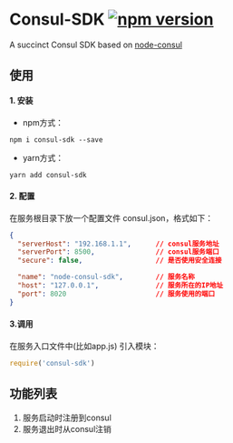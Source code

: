 # Consul-SDK  [![npm version](https://badge.fury.io/js/consul-sdk.svg)](https://badge.fury.io/js/consul-sdk)
A succinct Consul SDK based on [node-consul](https://www.npmjs.com/package/consul)   

## 使用
#### 1. 安装
- npm方式：
```shell
npm i consul-sdk --save
```
- yarn方式：
```shell
yarn add consul-sdk
```
#### 2. 配置
在服务根目录下放一个配置文件 consul.json，格式如下：
```json
{
  "serverHost": "192.168.1.1",      // consul服务地址
  "serverPort": 8500,               // consul服务端口
  "secure": false,                  // 是否使用安全连接

  "name": "node-consul-sdk",        // 服务名称
  "host": "127.0.0.1",              // 服务所在的IP地址
  "port": 8020                      // 服务使用的端口
}
```
#### 3.调用
在服务入口文件中(比如app.js) 引入模块：
```javascript
require('consul-sdk')
```

## 功能列表
1. 服务启动时注册到consul
2. 服务退出时从consul注销
